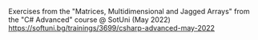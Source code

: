 Exercises from the "Matrices, Multidimensional and Jagged Arrays" from the "C# Advanced" course @ SotUni (May 2022)
https://softuni.bg/trainings/3699/csharp-advanced-may-2022
